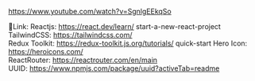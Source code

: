https://www.youtube.com/watch?v=SgnlgEEkqSo

🔗Link:
Reactjs: https://react.dev/learn/  start-a-new-react-project  
TailwindCSS: https://tailwindcss.com/  
Redux Toolkit: https://redux-toolkit.js.org/tutorials/  quick-start
Hero Icon: https://heroicons.com/  
ReactRouter: https://reactrouter.com/en/main  
UUID: https://www.npmjs.com/package/uuid?activeTab=readme
